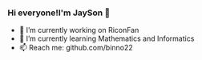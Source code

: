 ### Hi everyone!I'm JaySon 👋
- 🔭 I’m currently working on RiconFan
- 🌱 I’m currently learning Mathematics and Informatics
- 📫 Reach me: github.com/binno22
<!--
**binno22/binno22** is a ✨ _special_ ✨ repository because its `README.md` (this file) appears on your GitHub profile.

Here are some ideas to get you started:

- 🔭 I’m currently working on HUST
- 🌱 I’m currently learning Mathematics and Informatics
- 📫 How to reach me: ...
-->
